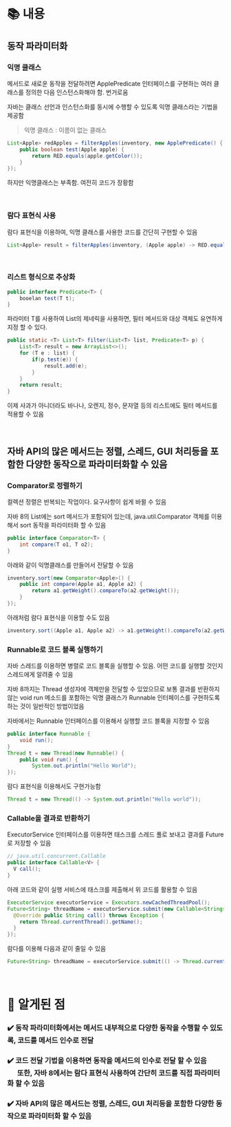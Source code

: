 # 📚 내용

## 동작 파라미터화

### 익명 클래스
메서드로 새로운 동작을 전달하려면 ApplePredicate 인터페이스를 구현하는 여러 클래스를 정의한 다음 인스턴스화해야 함. 번거로움

자바는 클래스 선언과 인스턴스화를 동시에 수행할 수 있도록 익명 클래스라는 기법을 제공함

> 익명 클래스 : 이름이 없는 클래스

```java
List<Apple> redApples = filterApples(inventory, new ApplePredicate() {
    public boolean test(Apple apple) {
        return RED.equals(apple.getColor());
    }
});
```

하지만 익명클래스는 부족함. 여전히 코드가 장황함

<br>

### 람다 표현식 사용
람다 표현식을 이용하여, 익명 클래스를 사용한 코드를 간단히 구현할 수 있음

```java
List<Apple> result = filterApples(inventory, (Apple apple) -> RED.equals(apple.getColor()));
```

<br>

### 리스트 형식으로 추상화
```java
public interface Predicate<T> {
    booelan test(T t);
}
```

파라미터 T를 사용하여 List의 제네릭을 사용하면, 필터 메서드와 대상 객체도 유연하게 지정 할 수 있다.
```java
public static <T> List<T> filter(List<T> list, Predicate<T> p) {
    List<T> result = new ArrayList<>();
    for (T e : list) {
        if(p.test(e)) {
            result.add(e);
        }
    }
    return result;
}
```
이제 사과가 아니더라도 바나나, 오렌지, 정수, 문자열 등의 리스트에도 필터 메서드를 적용할 수 있음

<br>

## 자바 API의 많은 메서드는 정렬, 스레드, GUI 처리등을 포함한 다양한 동작으로 파라미터화할 수 있음
### Comparator로 정렬하기
컬렉션 정렬은 반복되는 작업이다. 요구사항이 쉽게 바뀔 수 있음

자바 8의 List에는 sort 메서드가 포함되어 있는데, java.util.Comparator 객체를 이용해서 sort 동작을 파라미터화 할 수 있음

```java
public interface Comparator<T> {
    int compare(T o1, T o2);
}
```

아래와 같이 익명클래스를 만들어서 전달할 수 있음

```java
inventory.sort(new Comparator<Apple>() {
    public int compare(Apple a1, Apple a2) {
        return a1.getWeight().compareTo(a2.getWeight());
    }
});
```

아래처럼 람다 표현식을 이용할 수도 있음
```java
inventory.sort((Apple a1, Apple a2) -> a1.getWeight().compareTo(a2.getWeight()));
```

### Runnable로 코드 블록 실행하기
자바 스레드를 이용하면 병렬로 코드 블록을 실행할 수 있음. 어떤 코드를 실행할 것인지 스레드에게 알려줄 수 있음

자바 8까지는 Thread 생성자에 객체만을 전달할 수 있었으므로 보통 결과를 반환하지 않는 void run 메소드를 포함하는 익명 클래스가 Runnable 인터페이스를 구현하도록 하는 것이 일반적인 방법이었음

자바에서는 Runnable 인터페이스를 이용해서 실행할 코드 블록을 지정할 수 있음
```java
public interface Runnable {
    void run();
}
Thread t = new Thread(new Runnable() {
    public void run() {
        System.out.println("Hello World");
});
```

람다 표현식을 이용해서도 구현가능함
```java
Thread t = new Thread(() -> System.out.println("Hello world"));
```

### Callable을 결과로 반환하기
ExecutorService 인터페이스를 이용하면 태스크를 스레드 풀로 보내고 결과를 Future로 저장할 수 있음

```java
// java.util.concurrent.Callable
public interface Callable<V> {
  V call();
}
```


아래 코드와 같이 실행 서비스에 태스크를 제출해서 위 코드를 활용할 수 있음

```java
ExecutorService executorService = Executors.newCachedThreadPool();
Future<String> threadName = executorService.submit(new Callable<String>() {
  @Override public String call() throws Exception {
    return Thread.currentThread().getName();
  }
});
```

람다를 이용해 다음과 같이 줄일 수 있음
```java
Future<String> threadName = executorService.submit(() -> Thread.currentThread().getName());
```

<br>

# 🔎 알게된 점
### ✔️ 동작 파라미터화에서는 메서드 내부적으로 다양한 동작을 수행할 수 있도록, 코드를 메서드 인수로 전달
### ✔️ 코드 전달 기법을 이용하면 동작을 메서드의 인수로 전달 할 수 있음 <br> &nbsp;&nbsp;&nbsp;&nbsp;&nbsp; 또한, 자바 8에서는 람다 표현식 사용하여 간단히 코드를 직접 파라미터화 할 수 있음
### ✔️ 자바 API의 많은 메서드는 정렬, 스레드, GUI 처리등을 포함한 다양한 동작으로 파라미터화 할 수 있음
